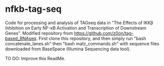 # nfkb-tag-seq
Code for processing and analysis of TAGseq data in "The Effects of IKKβ Inhibition on Early NF-κB Activation and Transcription of Downstream Genes". Modified repository from https://github.com/z0on/tag-based_RNAseq. First clone this repository, and then simply run "bash concatenate_lanes.sh" then "bash matz_commands.sh" with sequence files downloaded from BaseSpace (Illumina Sequencing data tool). 

TO DO: Improve this ReadMe.

